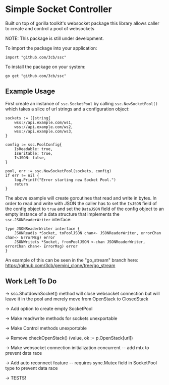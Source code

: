 # Simple Socket Controller
Built on top of gorilla toolkit's websocket package this library allows caller to create and control a pool of websockets

NOTE: This package is still under development.

To import the package into your application:

```
import "github.com/3cb/ssc"
```

To install the package on your system:

```
go get "github.com/3cb/ssc"
```


## Example Usage

First create an instance of `ssc.SocketPool` by calling `ssc.NewSocketPool()` which takes a slice of url strings and a configuration object:
```
sockets := []string{
    wss://api.example.com/ws1,
    wss://api.example.com/ws2,
    wss://api.example.com/ws3,
}

config := ssc.PoolConfig{
    IsReadable: true,
    IsWritable: true,
    IsJSON: false,
}

pool, err := ssc.NewSocketPool(sockets, config)
if err != nil {
    log.Printf("Error starting new Socket Pool.")
	return
}
```

The above example will create goroutines that read and write in bytes.  In order to read and write with JSON the caller has to set the `IsJSON` field of the config object to `true` and set the `DataJSON` field of the config object to an empty instance of a data structure that implements the `ssc.JSONReaderWriter` interface:

```
type JSONReaderWriter interface {
	JSONRead(s *Socket, toPoolJSON chan<- JSONReaderWriter, errorChan chan<- ErrorMsg) error
	JSONWrite(s *Socket, fromPoolJSON <-chan JSONReaderWriter, errorChan chan<- ErrorMsg) error
}
```

An example of this can be seen in the "go_stream" branch here: https://github.com/3cb/gemini_clone/tree/go_stream

## Work Left To Do

-> ssc.ShutdownSocket() method will close websocket connection but will leave it in the pool and merely move from OpenStack to ClosedStack

-> Add option to create empty SocketPool

-> Make read/write methods for sockets unexportable

-> Make Control methods unexportable

-> Remove checkOpenStack() (value, ok := p.OpenStack[url])

-> Make websocket connection initialization concurrent -- add mtx to prevent data race

-> Add auto reconnect feature -- requires sync.Mutex field in SocketPool type to prevent data race

-> TESTS!